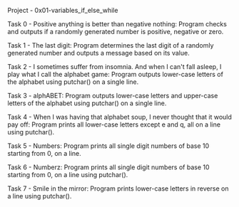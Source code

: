 Project - 0x01-variables_if_else_while

Task 0 - Positive anything is better than negative nothing: Program checks and outputs if a randomly generated number is positive, negative or zero.

Task 1 - The last digit: Program determines the last digit of a randomly generated number and outputs a message based on its value.

Task 2 - I sometimes suffer from insomnia. And when I can't fall asleep, I play what I call the alphabet game: Program outputs lower-case letters of the alphabet using putchar() on a single line.

Task 3 - alphABET: Program outputs lower-case letters and upper-case letters of the alphabet using putchar() on a single line.

Task 4 - When I was having that alphabet soup, I never thought that it would pay off: Program prints all lower-case letters except e and q, all on a line using putchar().

Task 5 - Numbers: Program prints all single digit numbers of base 10 starting from 0, on a line.

Task 6 - Numberz: Program prints all single digit numbers of base 10 starting from 0, on a line using putchar().

Task 7 - Smile in the mirror: Program prints lower-case letters in reverse on a line using putchar().
